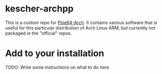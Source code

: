 # kescher-archpp

This is a custom repo for [Pine64-Arch](https://github.com/dreemurrs-embedded/Pine64-Arch).
It contains various software that is useful for this particular distribution of Arch Linux ARM, but currently not packaged in the "official" repos.

# Add to your installation
TODO: Write some instructions on what to do here